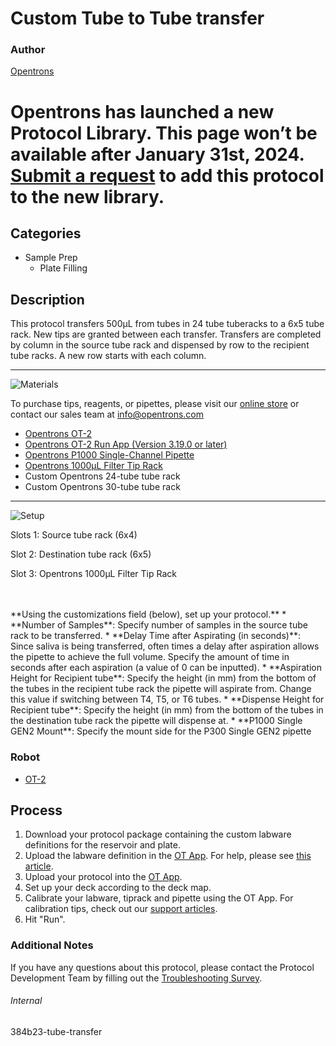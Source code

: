# Custom Tube to Tube transfer

### Author
[Opentrons](https://opentrons.com/)


# Opentrons has launched a new Protocol Library. This page won’t be available after January 31st, 2024. [Submit a request](https://docs.google.com/forms/d/e/1FAIpQLSdYYp9QCKow4nn0KlCVsMS3HX0eJ0N9O7-erajKvcpT0lWbSg/viewform) to add this protocol to the new library.

## Categories
* Sample Prep
	* Plate Filling


## Description
This protocol transfers 500µL from tubes in 24 tube tuberacks to a 6x5 tube rack. New tips are granted between each transfer. Transfers are completed by column in the source tube rack and dispensed by row to the recipient tube racks. A new row starts with each column.


---
![Materials](https://s3.amazonaws.com/opentrons-protocol-library-website/custom-README-images/001-General+Headings/materials.png)

To purchase tips, reagents, or pipettes, please visit our [online store](https://shop.opentrons.com/) or contact our sales team at [info@opentrons.com](mailto:info@opentrons.com)

* [Opentrons OT-2](https://shop.opentrons.com/collections/ot-2-robot/products/ot-2)
* [Opentrons OT-2 Run App (Version 3.19.0 or later)](https://opentrons.com/ot-app/)
* [Opentrons P1000 Single-Channel Pipette](https://shop.opentrons.com/collections/ot-2-pipettes)
* [Opentrons 1000µL Filter Tip Rack](https://shop.opentrons.com/collections/opentrons-tips/products/opentrons-1000ul-filter-tips)
* Custom Opentrons 24-tube tube rack
* Custom Opentrons 30-tube tube rack



---
![Setup](https://s3.amazonaws.com/opentrons-protocol-library-website/custom-README-images/001-General+Headings/Setup.png)

Slots 1: Source tube rack (6x4)

Slot 2: Destination tube rack (6x5)

Slot 3: Opentrons 1000µL Filter Tip Rack

</br>
</br>
**Using the customizations field (below), set up your protocol.**
* **Number of Samples**: Specify number of samples in the source tube rack to be transferred.
* **Delay Time after Aspirating (in seconds)**: Since saliva is being transferred, often times a delay after aspiration allows the pipette to achieve the full volume. Specify the amount of time in seconds after each aspiration (a value of 0 can be inputted).
* **Aspiration Height for Recipient tube**: Specify the height (in mm) from the bottom of the tubes in the recipient tube rack the pipette will aspirate from. Change this value if switching between T4, T5, or T6 tubes.
* **Dispense Height for Recipient tube**: Specify the height (in mm) from the bottom of the tubes in the destination tube rack the pipette will dispense at.  
* **P1000 Single GEN2 Mount**: Specify the mount side for the P300 Single GEN2 pipette

### Robot
* [OT-2](https://opentrons.com/ot-2)

## Process

1. Download your protocol package containing the custom labware definitions for the reservoir and plate.
2. Upload the labware definition in the [OT App](https://opentrons.com/ot-app). For help, please see [this article](https://support.opentrons.com/en/articles/3136506-using-labware-in-your-protocols).
3. Upload your protocol into the [OT App](https://opentrons.com/ot-app).
4. Set up your deck according to the deck map.
5. Calibrate your labware, tiprack and pipette using the OT App. For calibration tips, check out our [support articles](https://support.opentrons.com/en/collections/1559720-guide-for-getting-started-with-the-ot-2).
6. Hit "Run".

### Additional Notes
If you have any questions about this protocol, please contact the Protocol Development Team by filling out the [Troubleshooting Survey](https://protocol-troubleshooting.paperform.co/).

###### Internal
384b23-tube-transfer

